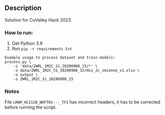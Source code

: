 ## Description
Solution for CuValley Hack 2023.
### How to run:
1. Get Python 3.9
2. Run `pip -r requirements.txt`

```
Example usage to process dataset and train models:
process.py \
    -i 'data/ZWRL_1M2C_S1_20200908_15/*' \
    -x data/ZWRL_1M2C_S1_20200908_15/His_2c_zmienne_s1.xlsx \
    -o output \
    -s ZWRL_1M2C_S1_20200908_15
```

### Notes
File `LMAM_HC212B_NDFT01---_TFI` has incorrect headers, it has to be corrected before running the script.